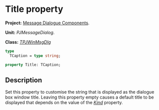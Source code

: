 # Title property #

**Project:** [Message Dialogue Components](../API.md).

**Unit:** _PJMessageDialog_.

**Class:** _[TPJWinMsgDlg](./TPJWinMsgDlg.md)_

```pascal
type
  TCaption = type string;

property Title: TCaption;
```

## Description ##

Set this property to customise the string that is displayed as the dialogue box window title. Leaving this property empty causes a default title to be displayed that depends on the value of the _[Kind](./TPJWinMsgDlg-Kind.md)_ property.